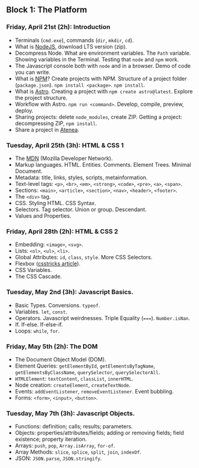 ## Block 1: The Platform

### Friday, April 21st (2h): Introduction

- Terminals (`cmd.exe`), commands (`dir`, `mkdir`, `cd`). 
- What is [NodeJS](https://nodejs.org), download LTS version (zip).
- Decompress Node. What are environment variables. The `Path` variable. Showing variables in the Terminal. Testing that `node` and `npm` work.
- The Javascript console both with `node` and in a browser. Demo of code you can write.
- What is [NPM](https://npmjs.com)? Create projects with NPM. Structure of a project folder (`package.json`). `npm install <package>`. `npm install`.
- What is [Astro](https://astro.build). Creating a project with `npm create astro@latest`. Explore the project structure.
- Workflow with Astro. `npm run <command>`. Develop, compile, preview, deploy.
- Sharing projects: delete `node_modules`, create ZIP. Getting a project: decompressing ZIP, `npm install`. 
- Share a project in [Atenea](https://atenea.upc.edu).

### Tuesday, April 25th (3h): HTML & CSS 1

- The [MDN](https://developer.mozilla.org/) (Mozilla Developer Network).
- Markup languages. HTML. Entities. Comments. Element Trees. Minimal Document.
- Metadata: title, links, styles, scripts, metainformation.
- Text-level tags: `<p>`, `<br>`, `<em>`, `<strong>`, `<code>`, `<pre>`, `<a>`, `<span>`.
- Sections: `<main>`, `<article>`, `<section>`, `<nav>`, `<header>`, `<footer>`.
- The `<div>` tag.
- CSS. Styling HTML. CSS Syntax. 
- Selectors. Tag selector. Union or group. Descendant.
- Values and Properties.

### Friday, April 28th (2h): HTML & CSS 2

- Embedding:  `<image>`, `<svg>`. 
- Lists: `<ol>`, `<ul>`, `<li>`.
- Global Attributes: `id`, `class`, `style`. More CSS Selectors.
- Flexbox ([csstricks article](https://css-tricks.com/snippets/css/a-guide-to-flexbox/)).
- CSS Variables.
- The CSS Cascade.

### Tuesday, May 2nd (3h): Javascript Basics.

- Basic Types. Conversions. `typeof`.
- Variables. `let`, `const`.
- Operators. Javascript weirdnesses. Triple Equality (`===`). `Number.isNan`.
- If. If-else. If-else-if.
- Loops: `while`, `for`.

### Friday, May 5th (2h): The DOM

- The Document Object Model (DOM).
- Element Queries: `getElementById`, `getElementsByTagName`, `getElementsByClassName`, `querySelector`, `querySelectorAll`.
- `HTMLElement`: `textContent`, `classList`, `innerHTML`.
- Node creation: `createElement`, `createTextNode`.
- Events: `addEventListener`, `removeEventListener`. Event bubbling.
- Forms: `<form>`, `<input>`, `<button>`.

### Tuesday, May 7th (3h): Javascript Objects.

- Functions: definition; calls; results; parameters.
- Objects: properties/attributes/fields; adding or removing fields; field existence; property iteration.
- Arrays: `push`, `pop`, `Array.isArray`, `for-of`.
- Array Methods: `slice`, `splice`, `split`, `join`, `indexOf`.
- JSON: `JSON.parse`, `JSON.stringify`.

